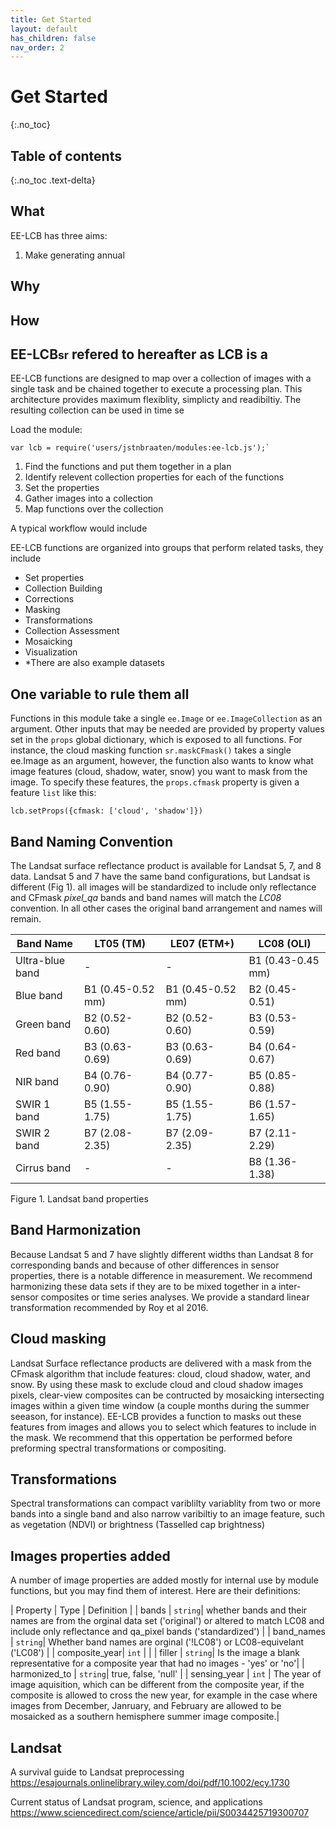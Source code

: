 ```yaml
---
title: Get Started
layout: default
has_children: false
nav_order: 2
---
```


# Get Started
{:.no_toc}

## Table of contents
{:.no_toc .text-delta}


## What

EE-LCB has three aims:

1. Make generating annual 



## Why


## How

## EE-LCB<small>sr</small> refered to hereafter as LCB is a 


EE-LCB functions are designed to map over a collection of images with a single task and be
chained together to execute a processing plan. This architecture provides maximum flexiblity, simplicty and readibiltiy. The resulting collection can be used in time se

Load the module:

```
var lcb = require('users/jstnbraaten/modules:ee-lcb.js');` 
```

1. Find the functions and put them together in a plan
2. Identify relevent collection properties for each of the functions
3. Set the properties
4. Gather images into a collection
5. Map functions over the collection

A typical workflow would include




EE-LCB functions are organized into groups that perform related tasks, they include

- Set properties
- Collection Building
- Corrections
- Masking
- Transformations
- Collection Assessment
- Mosaicking
- Visualization
- *There are also example datasets







## One variable to rule them all

Functions in this module take a single `ee.Image` or `ee.ImageCollection` as an argument. Other inputs that may be needed are provided by property values set in the `props` global dictionary, which is exposed to all functions. For instance, the cloud masking function `sr.maskCFmask()` takes a single ee.Image as an argument, however, the function also wants to know what image features (cloud, shadow, water, snow) you want to mask from the image. To specify these features, the `props.cfmask` property is given a feature `list` like this:

```
lcb.setProps({cfmask: ['cloud', 'shadow']})

```








## Band Naming Convention

The Landsat surface reflectance product is available for Landsat 5, 7, and 8 data. Landsat 5 and 7 have the same band configurations, but Landsat is different (Fig 1). all images will be standardized to include only reflectance and CFmask *pixel_qa* bands and band names will match the *LC08* convention. In all other cases the original band arrangement and names will remain.   


|Band Name        |LT05 (TM)        |LE07 (ETM+)      |LC08 (OLI)|
|---              |---              |---              |---       |
|Ultra-blue band  |-                |-                |B1 (0.43-0.45 mm)|
|Blue band        |B1 (0.45-0.52 mm)|B1 (0.45-0.52 mm)|B2 (0.45-0.51)|
|Green band       |B2 (0.52-0.60)   |B2 (0.52-0.60)   |B3 (0.53-0.59)|
|Red band         |B3 (0.63-0.69)   |B3 (0.63-0.69)   |B4 (0.64-0.67)|
|NIR band         |B4 (0.76-0.90)   |B4 (0.77-0.90)   |B5 (0.85-0.88)|
|SWIR 1 band      |B5 (1.55-1.75)   |B5 (1.55-1.75)   |B6 (1.57-1.65)|
|SWIR 2 band      |B7 (2.08-2.35)   |B7 (2.09-2.35)   |B7 (2.11-2.29)|
|Cirrus band      |-                |-                |B8 (1.36-1.38)|
Figure 1. Landsat band properties


## Band Harmonization

Because Landsat 5 and 7 have slightly different widths than Landsat 8 for corresponding bands and because of other differences in sensor properties, there is a notable difference in measurement. We recommend harmonizing these data sets if they are to be mixed together in a inter-sensor composites or time series analyses. We provide a standard linear transformation recommended by Roy et al 2016.

## Cloud masking

Landsat Surface reflectance products are delivered with a mask from the CFmask algorithm that include features: cloud, cloud shadow, water, and snow. By using these mask to exclude cloud and cloud shadow images pixels, clear-view composites can be contructed by mosaicking intersecting images within a given time window (a couple months during the summer seeason, for instance). EE-LCB provides a function to masks out these features from images and allows you to select which features to include in the mask. We recommend that this oppertation be performed before preforming spectral transformations or compositing.

## Transformations

Spectral transformations can compact variblilty variablity from two or more bands into a single band and also narrow varibiltiy to an image feature, such as vegetation (NDVI) or brightness (Tasselled cap brightness)




## Images properties added

A number of image properties are added mostly for internal use by module functions, but you may find them of interest. Here are their definitions:


| Property | Type | Definition |
| bands         | `string`| whether bands and their names are from the orginal data set ('original') or altered to match LC08 and include only reflectance and qa_pixel bands ('standardized') |
| band_names    | `string`| Whether band names are orginal ('!LC08') or LC08-equivelant ('LC08') |
| composite_year| `int`   | |
| filler        | `string`| Is the image a blank representative for a composite year that had no images - 'yes' or 'no'|
| harmonized_to | `string`|  true, false,  'null' |
| sensing_year  | `int`   | The year of image aquisition, which can be different from the composite year, if the composite is allowed to cross the new year, for example in the case where images from December, Janruary, and February are allowed to be mosaicked as a southern hemisphere summer image composite.|




## Landsat

A survival guide to Landsat preprocessing
https://esajournals.onlinelibrary.wiley.com/doi/pdf/10.1002/ecy.1730

Current status of Landsat program, science, and applications
https://www.sciencedirect.com/science/article/pii/S0034425719300707
  












